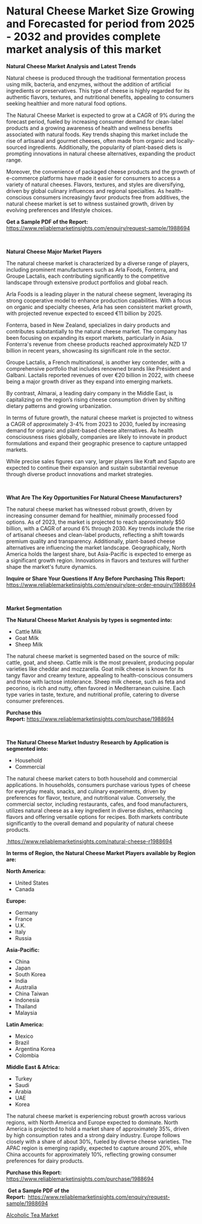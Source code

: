 <p><h1>Natural Cheese Market Size Growing and Forecasted for period from 2025 - 2032 and provides complete market analysis of this market</h1></p><p><strong>Natural Cheese Market Analysis and Latest Trends</strong></p>
<p><p>Natural cheese is produced through the traditional fermentation process using milk, bacteria, and enzymes, without the addition of artificial ingredients or preservatives. This type of cheese is highly regarded for its authentic flavors, textures, and nutritional benefits, appealing to consumers seeking healthier and more natural food options.</p><p>The Natural Cheese Market is expected to grow at a CAGR of 9% during the forecast period, fueled by increasing consumer demand for clean-label products and a growing awareness of health and wellness benefits associated with natural foods. Key trends shaping this market include the rise of artisanal and gourmet cheeses, often made from organic and locally-sourced ingredients. Additionally, the popularity of plant-based diets is prompting innovations in natural cheese alternatives, expanding the product range. </p><p>Moreover, the convenience of packaged cheese products and the growth of e-commerce platforms have made it easier for consumers to access a variety of natural cheeses. Flavors, textures, and styles are diversifying, driven by global culinary influences and regional specialties. As health-conscious consumers increasingly favor products free from additives, the natural cheese market is set to witness sustained growth, driven by evolving preferences and lifestyle choices.</p></p>
<p><strong>Get a Sample PDF of the Report:&nbsp;</strong> <a href="https://www.reliablemarketinsights.com/enquiry/request-sample/1988694?utm_campaign=2248&utm_medium=2&utm_source=Github&utm_content=ia&utm_term=14022025&utm_id=natural-cheese">https://www.reliablemarketinsights.com/enquiry/request-sample/1988694</a></p>
<p>&nbsp;</p>
<p><strong>Natural Cheese Major Market Players</strong></p>
<p><p>The natural cheese market is characterized by a diverse range of players, including prominent manufacturers such as Arla Foods, Fonterra, and Groupe Lactalis, each contributing significantly to the competitive landscape through extensive product portfolios and global reach.</p><p>Arla Foods is a leading player in the natural cheese segment, leveraging its strong cooperative model to enhance production capabilities. With a focus on organic and specialty cheeses, Arla has seen consistent market growth, with projected revenue expected to exceed €11 billion by 2025.</p><p>Fonterra, based in New Zealand, specializes in dairy products and contributes substantially to the natural cheese market. The company has been focusing on expanding its export markets, particularly in Asia. Fonterra's revenue from cheese products reached approximately NZD 17 billion in recent years, showcasing its significant role in the sector.</p><p>Groupe Lactalis, a French multinational, is another key contender, with a comprehensive portfolio that includes renowned brands like Président and Galbani. Lactalis reported revenues of over €20 billion in 2022, with cheese being a major growth driver as they expand into emerging markets.</p><p>By contrast, Almarai, a leading dairy company in the Middle East, is capitalizing on the region’s rising cheese consumption driven by shifting dietary patterns and growing urbanization. </p><p>In terms of future growth, the natural cheese market is projected to witness a CAGR of approximately 3-4% from 2023 to 2030, fueled by increasing demand for organic and plant-based cheese alternatives. As health consciousness rises globally, companies are likely to innovate in product formulations and expand their geographic presence to capture untapped markets. </p><p>While precise sales figures can vary, larger players like Kraft and Saputo are expected to continue their expansion and sustain substantial revenue through diverse product innovations and market strategies.</p></p>
<p>&nbsp;</p>
<p><strong>What Are The Key Opportunities For Natural Cheese Manufacturers?</strong></p>
<p><p>The natural cheese market has witnessed robust growth, driven by increasing consumer demand for healthier, minimally processed food options. As of 2023, the market is projected to reach approximately $50 billion, with a CAGR of around 6% through 2030. Key trends include the rise of artisanal cheeses and clean-label products, reflecting a shift towards premium quality and transparency. Additionally, plant-based cheese alternatives are influencing the market landscape. Geographically, North America holds the largest share, but Asia-Pacific is expected to emerge as a significant growth region. Innovations in flavors and textures will further shape the market's future dynamics.</p></p>
<p><strong>Inquire or Share Your Questions If Any Before Purchasing This Report:</strong> <a href="https://www.reliablemarketinsights.com/enquiry/pre-order-enquiry/1988694?utm_campaign=2248&utm_medium=2&utm_source=Github&utm_content=ia&utm_term=14022025&utm_id=natural-cheese">https://www.reliablemarketinsights.com/enquiry/pre-order-enquiry/1988694</a></p>
<p>&nbsp;</p>
<p><strong>Market Segmentation</strong></p>
<p><strong>The Natural Cheese Market Analysis by types is segmented into:</strong></p>
<p><ul><li>Cattle Milk</li><li>Goat Milk</li><li>Sheep Milk</li></ul></p>
<p><p>The natural cheese market is segmented based on the source of milk: cattle, goat, and sheep. Cattle milk is the most prevalent, producing popular varieties like cheddar and mozzarella. Goat milk cheese is known for its tangy flavor and creamy texture, appealing to health-conscious consumers and those with lactose intolerance. Sheep milk cheese, such as feta and pecorino, is rich and nutty, often favored in Mediterranean cuisine. Each type varies in taste, texture, and nutritional profile, catering to diverse consumer preferences.</p></p>
<p><strong>Purchase this Report:&nbsp;</strong><a href="https://www.reliablemarketinsights.com/purchase/1988694?utm_campaign=2248&utm_medium=2&utm_source=Github&utm_content=ia&utm_term=14022025&utm_id=natural-cheese">https://www.reliablemarketinsights.com/purchase/1988694</a></p>
<p>&nbsp;</p>
<p><strong>The Natural Cheese Market Industry Research by Application is segmented into:</strong></p>
<p><ul><li>Household</li><li>Commercial</li></ul></p>
<p><p>The natural cheese market caters to both household and commercial applications. In households, consumers purchase various types of cheese for everyday meals, snacks, and culinary experiments, driven by preferences for flavor, texture, and nutritional value. Conversely, the commercial sector, including restaurants, cafes, and food manufacturers, utilizes natural cheese as a key ingredient in diverse dishes, enhancing flavors and offering versatile options for recipes. Both markets contribute significantly to the overall demand and popularity of natural cheese products.</p></p>
<p><a href="https://www.reliablemarketinsights.com/natural-cheese-r1988694?utm_campaign=2248&utm_medium=2&utm_source=Github&utm_content=ia&utm_term=14022025&utm_id=natural-cheese">&nbsp;https://www.reliablemarketinsights.com/natural-cheese-r1988694</a></p>
<p><strong>In terms of Region, the Natural Cheese Market Players available by Region are:</strong></p>
<p>
    <p> <strong> North America: </strong>
        <ul>
            <li>United States</li>
            <li>Canada</li>
        </ul>
        </p> 
    <p> <strong> Europe: </strong>
        <ul>
            <li>Germany</li>
            <li>France</li>
            <li>U.K.</li>
            <li>Italy</li>
            <li>Russia</li>
        </ul>
        </p> 
    <p> <strong> Asia-Pacific: </strong>
        <ul>
            <li>China</li>
            <li>Japan</li>
            <li>South Korea</li>
            <li>India</li>
            <li>Australia</li>
            <li>China Taiwan</li>
            <li>Indonesia</li>
            <li>Thailand</li>
            <li>Malaysia</li>
        </ul>
        </p> 
    <p> <strong> Latin America: </strong>
        <ul>
            <li>Mexico</li>
            <li>Brazil</li>
            <li>Argentina Korea</li>
            <li>Colombia</li>
        </ul>
        </p> 
    <p> <strong> Middle East & Africa: </strong>
        <ul>
            <li>Turkey</li>
            <li>Saudi</li>
            <li>Arabia</li>
            <li>UAE</li>
            <li>Korea</li>
        </ul>
    </p>
    </p>
<p><p>The natural cheese market is experiencing robust growth across various regions, with North America and Europe expected to dominate. North America is projected to hold a market share of approximately 35%, driven by high consumption rates and a strong dairy industry. Europe follows closely with a share of about 30%, fueled by diverse cheese varieties. The APAC region is emerging rapidly, expected to capture around 20%, while China accounts for approximately 10%, reflecting growing consumer preferences for dairy products.</p></p>
<p><strong>Purchase this Report: </strong><a href="https://www.reliablemarketinsights.com/purchase/1988694?utm_campaign=2248&utm_medium=2&utm_source=Github&utm_content=ia&utm_term=14022025&utm_id=natural-cheese">https://www.reliablemarketinsights.com/purchase/1988694</a></p>
<p>&nbsp;<strong>Get a Sample PDF of the Report:&nbsp;&nbsp;</strong><a href="https://www.reliablemarketinsights.com/enquiry/request-sample/1988694?utm_campaign=2248&utm_medium=2&utm_source=Github&utm_content=ia&utm_term=14022025&utm_id=natural-cheese">https://www.reliablemarketinsights.com/enquiry/request-sample/1988694</a></p>
<p><strong></strong></p>
<p><p><a href="https://github.com/rodinayygacklezi/Market-Research-Report-List-1/blob/main/alcoholic-tea-market.md?utm_campaign=2248&utm_medium=2&utm_source=Github&utm_content=ia&utm_term=14022025&utm_id=natural-cheese">Alcoholic Tea Market</a></p></p>